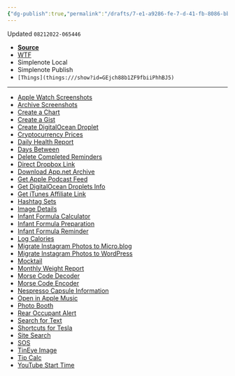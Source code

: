 ```yaml
---
{"dg-publish":true,"permalink":"/drafts/7-e1-a9286-fe-7-d-41-fb-8086-bbe-62-c95-b2-bb/","dgHomeLink":true,"dgPassFrontmatter":false}
---
```


Updated `08212022-065446`

- [**Source**](https://jordanmerrick.com/shortcuts/)
- [WTF](https://davidblue.wtf/drafts/7E1A9286-FE7D-41FB-8086-BBE62C95B2BB.html)
- Simplenote Local
- Simplenote Publish
- `[Things](things:///show?id=GEjch88b1ZF9fbiiPhhBJ5)`

---

- [Apple Watch Screenshots](https://jordanmerrick.com/shortcuts/apple-watch-screenshots/)
- [Archive Screenshots](https://jordanmerrick.com/shortcuts/archive-screenshots/)
- [Create a Chart](https://jordanmerrick.com/shortcuts/create-a-chart/)
- [Create a Gist](https://jordanmerrick.com/shortcuts/create-a-gist/)
- [Create DigitalOcean Droplet](https://jordanmerrick.com/shortcuts/create-digitalocean-droplet/)
- [Cryptocurrency Prices](https://jordanmerrick.com/shortcuts/cryptocurrency-prices/)
- [Daily Health Report](https://jordanmerrick.com/shortcuts/daily-health-report/)
- [Days Between](https://jordanmerrick.com/shortcuts/days-between/)
- [Delete Completed Reminders](https://jordanmerrick.com/shortcuts/delete-completed-reminders/)
- [Direct Dropbox Link](https://jordanmerrick.com/shortcuts/direct-dropbox-link/)
- [Download App.net Archive](https://jordanmerrick.com/shortcuts/download-app-net-archive/)
- [Get Apple Podcast Feed](https://jordanmerrick.com/shortcuts/get-apple-podcast-feed/)
- [Get DigitalOcean Droplets Info](https://jordanmerrick.com/shortcuts/get-digitalocean-droplets-info/)
- [Get iTunes Affiliate Link](https://jordanmerrick.com/shortcuts/get-itunes-affiliate-link/)
- [Hashtag Sets](https://jordanmerrick.com/shortcuts/hashtag-sets/)
- [Image Details](https://jordanmerrick.com/shortcuts/image-details/)
- [Infant Formula Calculator](https://jordanmerrick.com/shortcuts/infant-formula-calculator/)
- [Infant Formula Preparation](https://jordanmerrick.com/shortcuts/infant-formula-preparation/)
- [Infant Formula Reminder](https://jordanmerrick.com/shortcuts/infant-formula-reminder/)
- [Log Calories](https://jordanmerrick.com/shortcuts/log-calories/)
- [Migrate Instagram Photos to Micro.blog](https://jordanmerrick.com/shortcuts/instagram-to-microblog/)
- [Migrate Instagram Photos to WordPress](https://jordanmerrick.com/shortcuts/instagram-to-wordpress/)
- [Mocktail](https://jordanmerrick.com/shortcuts/mocktail/)
- [Monthly Weight Report](https://jordanmerrick.com/shortcuts/monthly-weight-report-2/)
- [Morse Code Decoder](https://jordanmerrick.com/shortcuts/morse-code-decoder/)
- [Morse Code Encoder](https://jordanmerrick.com/shortcuts/morse-code-encoder/)
- [Nespresso Capsule Information](https://jordanmerrick.com/shortcuts/nespresso-capsule-information/)
- [Open in Apple Music](https://jordanmerrick.com/shortcuts/open-in-apple-music/)
- [Photo Booth](https://jordanmerrick.com/shortcuts/photo-booth/)
- [Rear Occupant Alert](https://jordanmerrick.com/shortcuts/rear-occupant-alert/)
- [Search for Text](https://jordanmerrick.com/shortcuts/search-for-text/)
- [Shortcuts for Tesla](https://jordanmerrick.com/shortcuts/shortcuts-for-tesla/)
- [Site Search](https://jordanmerrick.com/shortcuts/site-search/)
- [SOS](https://jordanmerrick.com/shortcuts/sos/)
- [TinEye Image](https://jordanmerrick.com/shortcuts/tineye-image/)
- [Tip Calc](https://jordanmerrick.com/shortcuts/tip-calc/)
- [YouTube Start Time](https://jordanmerrick.com/shortcuts/youtube-start-time/)